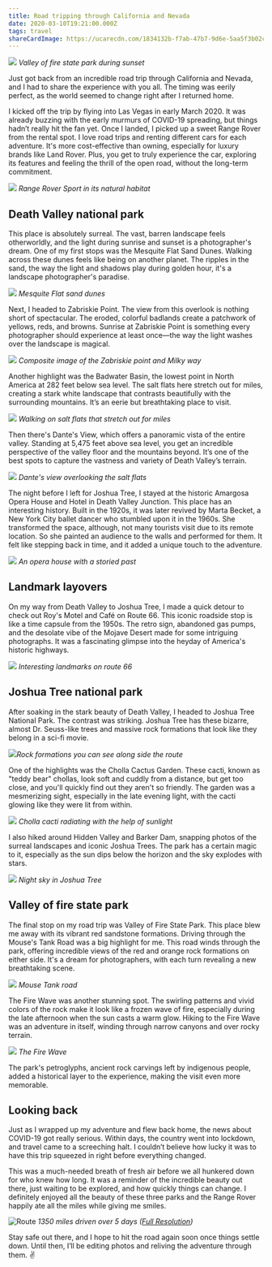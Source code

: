 ```yaml
---
title: Road tripping through California and Nevada
date: 2020-03-10T19:21:00.000Z
tags: travel
shareCardImage: https://ucarecdn.com/1834132b-f7ab-47b7-9d6e-5aa5f3b02c08/-/format/auto/-/quality/normal/-/stretch/off/-/resize/640x/
---
```

![](https://ucarecdn.com/1834132b-f7ab-47b7-9d6e-5aa5f3b02c08/-/format/auto/-/quality/normal/-/stretch/off/-/resize/1280x/)
_Valley of fire state park during sunset_

Just got back from an incredible road trip through California and Nevada, and I had to share the experience with you all. The timing was eerily perfect, as the world seemed to change right after I returned home.

I kicked off the trip by flying into Las Vegas in early March 2020. It was already buzzing with the early murmurs of COVID-19 spreading, but things hadn’t really hit the fan yet. Once I landed, I picked up a sweet Range Rover from the rental spot. I love road trips and renting different cars for each adventure. It's more cost-effective than owning, especially for luxury brands like Land Rover. Plus, you get to truly experience the car, exploring its features and feeling the thrill of the open road, without the long-term commitment.

![](https://ucarecdn.com/f77d9e86-1639-41da-81e8-c415c38d0ec5/-/format/auto/-/quality/normal/-/stretch/off/-/resize/1280x/)
_Range Rover Sport in its natural habitat_

## Death Valley national park

This place is absolutely surreal. The vast, barren landscape feels otherworldly, and the light during sunrise and sunset is a photographer's dream. One of my first stops was the Mesquite Flat Sand Dunes. Walking across these dunes feels like being on another planet. The ripples in the sand, the way the light and shadows play during golden hour, it's a landscape photographer's paradise.

![](https://ucarecdn.com/8ef58ca3-7d37-4728-8ca1-b517515d5622/-/format/auto/-/quality/normal/-/stretch/off/-/resize/1280x/)
_Mesquite Flat sand dunes_

Next, I headed to Zabriskie Point. The view from this overlook is nothing short of spectacular. The eroded, colorful badlands create a patchwork of yellows, reds, and browns. Sunrise at Zabriskie Point is something every photographer should experience at least once—the way the light washes over the landscape is magical.

![](https://ucarecdn.com/030dff09-f7be-4265-a0b6-03ea73e17ef9/-/format/auto/-/quality/normal/-/stretch/off/-/resize/1280x/)
_Composite image of the Zabriskie point and Milky way_

Another highlight was the Badwater Basin, the lowest point in North America at 282 feet below sea level. The salt flats here stretch out for miles, creating a stark white landscape that contrasts beautifully with the surrounding mountains. It’s an eerie but breathtaking place to visit.

![](https://ucarecdn.com/03b9d38d-d6fc-48e8-9fa4-c97cab5299fe/-/format/auto/-/quality/normal/-/stretch/off/-/resize/1280x/)
_Walking on salt flats that stretch out for miles_

Then there's Dante's View, which offers a panoramic vista of the entire valley. Standing at 5,475 feet above sea level, you get an incredible perspective of the valley floor and the mountains beyond. It’s one of the best spots to capture the vastness and variety of Death Valley’s terrain.

![](https://ucarecdn.com/c5cd5f56-f65c-4b84-966d-de5c271256d5/-/format/auto/-/quality/normal/-/stretch/off/-/resize/1280x/)
_Dante's view overlooking the salt flats_

The night before I left for Joshua Tree, I stayed at the historic Amargosa Opera House and Hotel in Death Valley Junction. This place has an interesting history. Built in the 1920s, it was later revived by Marta Becket, a New York City ballet dancer who stumbled upon it in the 1960s. She transformed the space, although, not many tourists visit due to its remote location. So she painted an audience to the walls and performed for them. It felt like stepping back in time, and it added a unique touch to the adventure.

![](https://ucarecdn.com/e0d2b24d-4bed-4354-9d96-1a851fa69f9f/-/format/auto/-/quality/normal/-/stretch/off/-/resize/1280x/)
_An opera house with a storied past_

## Landmark layovers

On my way from Death Valley to Joshua Tree, I made a quick detour to check out Roy's Motel and Café on Route 66. This iconic roadside stop is like a time capsule from the 1950s. The retro sign, abandoned gas pumps, and the desolate vibe of the Mojave Desert made for some intriguing photographs. It was a fascinating glimpse into the heyday of America's historic highways.

![](https://ucarecdn.com/9e8baf29-6830-47f8-b358-6b37d88ef358/-/format/auto/-/quality/normal/-/stretch/off/-/resize/1280x/)
_Interesting landmarks on route 66_

## Joshua Tree national park

After soaking in the stark beauty of Death Valley, I headed to Joshua Tree National Park. The contrast was striking. Joshua Tree has these bizarre, almost Dr. Seuss-like trees and massive rock formations that look like they belong in a sci-fi movie.

![](https://ucarecdn.com/645e06cf-713f-482a-8d6e-ab3133155a71/-/format/auto/-/quality/normal/-/stretch/off/-/resize/1280x/)_Rock formations you can see along side the route_

One of the highlights was the Cholla Cactus Garden. These cacti, known as "teddy bear" chollas, look soft and cuddly from a distance, but get too close, and you'll quickly find out they aren't so friendly. The garden was a mesmerizing sight, especially in the late evening light, with the cacti glowing like they were lit from within.

![](https://ucarecdn.com/6ec5f939-82d1-43ba-8a3b-3a068793c38a/-/format/auto/-/quality/normal/-/stretch/off/-/resize/1280x/)
_Cholla cacti radiating with the help of sunlight_

I also hiked around Hidden Valley and Barker Dam, snapping photos of the surreal landscapes and iconic Joshua Trees. The park has a certain magic to it, especially as the sun dips below the horizon and the sky explodes with stars.

![](https://ucarecdn.com/f998bc76-aae8-4268-9a6f-ed66bca0ba88/-/format/auto/-/quality/normal/-/stretch/off/-/resize/1280x/)
_Night sky in Joshua Tree_

## Valley of fire state park

The final stop on my road trip was Valley of Fire State Park. This place blew me away with its vibrant red sandstone formations. Driving through the Mouse's Tank Road was a big highlight for me. This road winds through the park, offering incredible views of the red and orange rock formations on either side. It's a dream for photographers, with each turn revealing a new breathtaking scene.

![](https://ucarecdn.com/a93fe0ae-f8b0-4303-9c31-98d6922f43a3/-/format/auto/-/quality/normal/-/stretch/off/-/resize/1280x/)
_Mouse Tank road_

The Fire Wave was another stunning spot. The swirling patterns and vivid colors of the rock make it look like a frozen wave of fire, especially during the late afternoon when the sun casts a warm glow. Hiking to the Fire Wave was an adventure in itself, winding through narrow canyons and over rocky terrain.

![](https://ucarecdn.com/827abccd-3fd5-47bc-ad81-e788d5688e48/-/format/auto/-/quality/normal/-/stretch/off/-/resize/1280x/)
_The Fire Wave_

The park's petroglyphs, ancient rock carvings left by indigenous people, added a historical layer to the experience, making the visit even more memorable.

## Looking back

Just as I wrapped up my adventure and flew back home, the news about COVID-19 got really serious. Within days, the country went into lockdown, and travel came to a screeching halt. I couldn’t believe how lucky it was to have this trip squeezed in right before everything changed.

This was a much-needed breath of fresh air before we all hunkered down for who knew how long. It was a reminder of the incredible beauty out there, just waiting to be explored, and how quickly things can change. I definitely enjoyed all the beauty of these three parks and the Range Rover happily ate all the miles while giving me smiles.

![Route](https://ucarecdn.com/f8e082b1-d29f-45ff-b144-aa56a8af9a49/-/format/auto/-/quality/normal/-/stretch/off/-/resize/1280x/)
_1350 miles driven over 5 days ([Full Resolution](https://ucarecdn.com/f8e082b1-d29f-45ff-b144-aa56a8af9a49/-/format/auto/-/quality/best/-/resize/3000x/))_

Stay safe out there, and I hope to hit the road again soon once things settle down. Until then, I’ll be editing photos and reliving the adventure through them. ✌️
